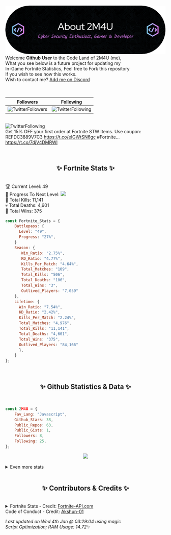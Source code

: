 
  ![Header](./src/github-banner.png)
  <br>
  Welcome **Github User** to the Code Land of 2M4U (me),<br>
  What you see below is a future project for updating my<br>
  In-Game Fortnite Statistics, Feel free to Fork this repository<br>
  If you wish to see how this works.
  <br>
  Wish to contact me? [Add me on Discord](https://tinyurl.com/addmeondiscord)
  <br><br>
  <br>
  
  | Followers  | Following |
  | ---------- |:---------:|
  | ![TwitterFollowers](https://img.shields.io/badge/Twitter%20Followers-92-blue)  | ![TwitterFollowing](https://img.shields.io/badge/Twitter%20Following-292-blue)  |


  <br>![TwitterFollowing](https://img.shields.io/badge/Latest%20Tweet--blue)<br>
  Get 15% OFF your first order at Fortnite STW Items. Use coupon: REFDC3889V7C3 https://t.co/eIGWtSN6gc #Fortnite… https://t.co/7djV4DMRWl
   
  <br><h2 align="center"> ✨ Fortnite Stats ✨</h2><br>
  🏆 Current Level: 49<br>
  🎉 Progress To Next Level: ![](https://geps.dev/progress/27)<br>
  🎯 Total Kills: 11,141<br>
  💀 Total Deaths: 4,601<br>
  👑 Total Wins: 375<br>

```js
const Fortnite_Stats = {
    Battlepass: {
      Level: "49",
      Progress: "27%",    
    }
    Season: { 
       Win_Ratio: "2.75%",
       KD_Ratio: "4.77%",
       Kills_Per_Match: "4.64%",
       Total_Matches: "109",
       Total_Kills: "506",
       Total_Deaths: "106",
       Total_Wins: "3",
       Outlived_Players: "7,059"
    },
    Lifetime: {
      Win_Ratio: "7.54%",
      KD_Ratio: "2.42%",
      Kills_Per_Match: "2.24%",
      Total_Matches: "4,976",
      Total_Kills: "11,141",
      Total_Deaths: "4,601",
      Total_Wins: "375",
      Outlived_Players: "84,166"
      },
    }
}; 
```


<br><h2 align="center"> ✨ Github Statistics & Data ✨</h2><br>

```js
const 2M4U = {
    Fav_Lang: "Javascript",
    Github_Stars: 38,
    Public_Repos: 63,
    Public_Gists: 1,
    Followers: 8,
    Following: 25,
}; 
```

<p align="center">
<img src="https://github-readme-streak-stats.herokuapp.com/?user=2M4U&theme=tokyonight">
</p>
<details>
  <summary>
      Even more stats
  </summary>
  <p align="center">
    <img src="https://github-profile-trophy.vercel.app/?username=2M4U&theme=dracula">
    <img src="https://github-readme-stats.vercel.app/api?username=2M4U&theme=tokyonight&count_private=true&show_icons=true&include_all_commits=true">
  </p>
</details>
<br><h2 align="center"> ✨ Contributors & Credits ✨</h2><br>
<details>
  <summary>
      Fortnite Stats - Credit: <a href="https://fortnite-api.com/?utm_source=github.com/2M4U/2M4U">Fortnite-API.com</a><br>
      Code of Conduct - Credit: <a href="https://github.com/Akshun-01">Akshun-01</a>
  </summary>
</details>

<!-- Last updated on Wed Jan 04 2023 03:29:04 GMT+0000 (Coordinated Universal Time) ;-;-->
<i>Last updated on  Wed 4th Jan @ 03:29:04 using magic<br>
Script Optimization; RAM Usage: 14.72</i>✨